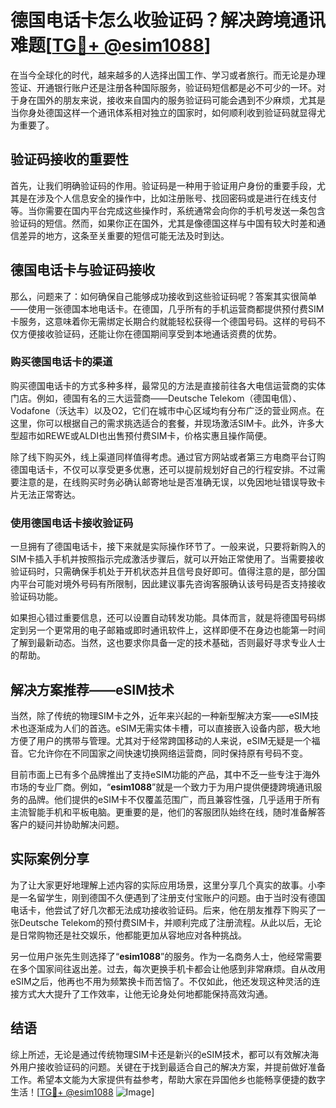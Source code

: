 # 德国电话卡怎么收验证码？解决跨境通讯难题[[TG💪+ @esim1088](https://t.me/s/esim1088)]

在当今全球化的时代，越来越多的人选择出国工作、学习或者旅行。而无论是办理签证、开通银行账户还是注册各种国际服务，验证码短信都是必不可少的一环。对于身在国外的朋友来说，接收来自国内的服务验证码可能会遇到不少麻烦，尤其是当你身处德国这样一个通讯体系相对独立的国家时，如何顺利收到验证码就显得尤为重要了。

## 验证码接收的重要性

首先，让我们明确验证码的作用。验证码是一种用于验证用户身份的重要手段，尤其是在涉及个人信息安全的操作中，比如注册账号、找回密码或是进行在线支付等。当你需要在国内平台完成这些操作时，系统通常会向你的手机号发送一条包含验证码的短信。然而，如果你正在国外，尤其是像德国这样与中国有较大时差和通信差异的地方，这条至关重要的短信可能无法及时到达。

## 德国电话卡与验证码接收

那么，问题来了：如何确保自己能够成功接收到这些验证码呢？答案其实很简单——使用一张德国本地电话卡。在德国，几乎所有的手机运营商都提供预付费SIM卡服务，这意味着你无需绑定长期合约就能轻松获得一个德国号码。这样的号码不仅方便接收验证码，还能让你在德国期间享受到本地通话资费的优势。

### 购买德国电话卡的渠道

购买德国电话卡的方式多种多样，最常见的方法是直接前往各大电信运营商的实体门店。例如，德国有名的三大运营商——Deutsche Telekom（德国电信）、Vodafone（沃达丰）以及O2，它们在城市中心区域均有分布广泛的营业网点。在这里，你可以根据自己的需求挑选适合的套餐，并现场激活SIM卡。此外，许多大型超市如REWE或ALDI也出售预付费SIM卡，价格实惠且操作简便。

除了线下购买外，线上渠道同样值得考虑。通过官方网站或者第三方电商平台订购德国电话卡，不仅可以享受更多优惠，还可以提前规划好自己的行程安排。不过需要注意的是，在线购买时务必确认邮寄地址是否准确无误，以免因地址错误导致卡片无法正常寄达。

### 使用德国电话卡接收验证码

一旦拥有了德国电话卡，接下来就是实际操作环节了。一般来说，只要将新购入的SIM卡插入手机并按照指示完成激活步骤后，就可以开始正常使用了。当需要接收验证码时，只需确保手机处于开机状态并且信号良好即可。值得注意的是，部分国内平台可能对境外号码有所限制，因此建议事先咨询客服确认该号码是否支持接收验证码功能。

如果担心错过重要信息，还可以设置自动转发功能。具体而言，就是将德国号码绑定到另一个更常用的电子邮箱或即时通讯软件上，这样即便不在身边也能第一时间了解到最新动态。当然，这也要求你具备一定的技术基础，否则最好寻求专业人士的帮助。

## 解决方案推荐——eSIM技术

当然，除了传统的物理SIM卡之外，近年来兴起的一种新型解决方案——eSIM技术也逐渐成为人们的首选。eSIM无需实体卡槽，可以直接嵌入设备内部，极大地方便了用户的携带与管理。尤其对于经常跨国移动的人来说，eSIM无疑是一个福音。它允许你在不同国家之间快速切换网络运营商，同时保持原有号码不变。

目前市面上已有多个品牌推出了支持eSIM功能的产品，其中不乏一些专注于海外市场的专业厂商。例如，“**esim1088**”就是一个致力于为用户提供便捷跨境通讯服务的品牌。他们提供的eSIM卡不仅覆盖范围广，而且兼容性强，几乎适用于所有主流智能手机和平板电脑。更重要的是，他们的客服团队始终在线，随时准备解答客户的疑问并协助解决问题。

## 实际案例分享

为了让大家更好地理解上述内容的实际应用场景，这里分享几个真实的故事。小李是一名留学生，刚到德国不久便遇到了注册支付宝账户的问题。由于当时没有德国电话卡，他尝试了好几次都无法成功接收验证码。后来，他在朋友推荐下购买了一张Deutsche Telekom的预付费SIM卡，并顺利完成了注册流程。从此以后，无论是日常购物还是社交娱乐，他都能更加从容地应对各种挑战。

另一位用户张先生则选择了“**esim1088**”的服务。作为一名商务人士，他经常需要在多个国家间往返出差。过去，每次更换手机卡都会让他感到非常麻烦。自从改用eSIM之后，他再也不用为频繁换卡而苦恼了。不仅如此，他还发现这种灵活的连接方式大大提升了工作效率，让他无论身处何地都能保持高效沟通。

## 结语

综上所述，无论是通过传统物理SIM卡还是新兴的eSIM技术，都可以有效解决海外用户接收验证码的问题。关键在于找到最适合自己的解决方案，并提前做好准备工作。希望本文能为大家提供有益参考，帮助大家在异国他乡也能畅享便捷的数字生活！[[TG💪+ @esim1088](https://t.me/s/esim1088) ![Image](https://i.postimg.cc/4NQfJmqS/Snipaste-2025-05-13-00-14-12.png)]